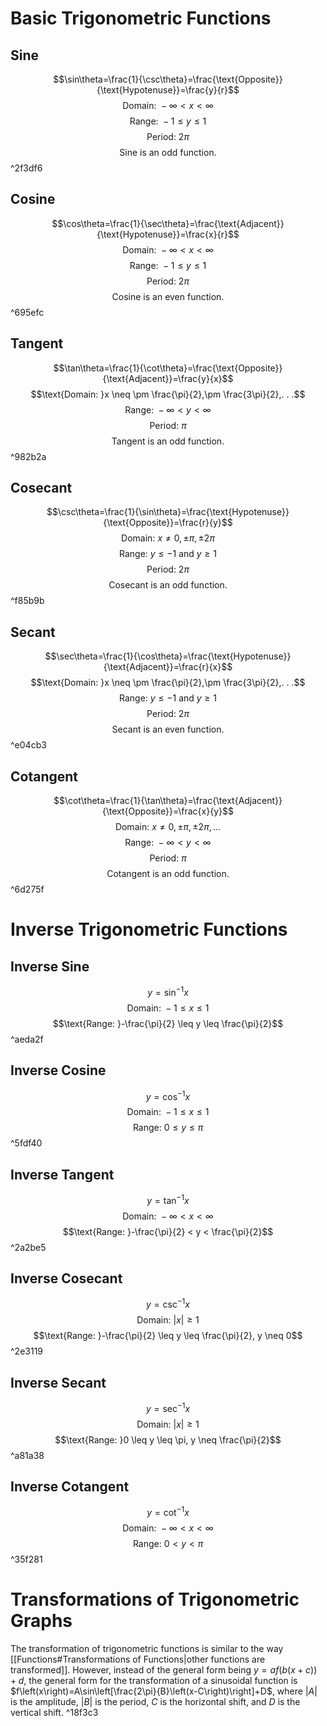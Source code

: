 # Basic Trigonometric Functions
## Sine
$$\sin\theta=\frac{1}{\csc\theta}=\frac{\text{Opposite}}{\text{Hypotenuse}}=\frac{y}{r}$$
$$\text{Domain: }-\infty < x < \infty$$
$$\text{Range: }-1 \leq y \leq 1$$
$$\text{Period: }2\pi$$
$$\text{Sine is an odd function.}$$ ^2f3df6

## Cosine
$$\cos\theta=\frac{1}{\sec\theta}=\frac{\text{Adjacent}}{\text{Hypotenuse}}=\frac{x}{r}$$
$$\text{Domain: }-\infty < x < \infty$$
$$\text{Range: }-1 \leq y \leq 1$$
$$\text{Period: }2\pi$$
$$\text{Cosine is an even function.}$$ ^695efc

## Tangent
$$\tan\theta=\frac{1}{\cot\theta}=\frac{\text{Opposite}}{\text{Adjacent}}=\frac{y}{x}$$
$$\text{Domain: }x \neq \pm \frac{\pi}{2},\pm \frac{3\pi}{2},. . .$$
$$\text{Range: }-\infty < y < \infty$$
$$\text{Period: }\pi$$
$$\text{Tangent is an odd function.}$$ ^982b2a

## Cosecant
$$\csc\theta=\frac{1}{\sin\theta}=\frac{\text{Hypotenuse}}{\text{Opposite}}=\frac{r}{y}$$
$$\text{Domain: }x \neq 0, \pm \pi, \pm 2\pi$$
$$\text{Range: }y \leq -1 \text{ and } y \geq 1$$
$$\text{Period: }2\pi$$
$$\text{Cosecant is an odd function.}$$ ^f85b9b

## Secant
$$\sec\theta=\frac{1}{\cos\theta}=\frac{\text{Hypotenuse}}{\text{Adjacent}}=\frac{r}{x}$$
$$\text{Domain: }x \neq \pm \frac{\pi}{2},\pm \frac{3\pi}{2},. . .$$
$$\text{Range: }y \leq -1 \text{ and } y \geq 1$$
$$\text{Period: }2\pi$$
$$\text{Secant is an even function.}$$ ^e04cb3

## Cotangent
$$\cot\theta=\frac{1}{\tan\theta}=\frac{\text{Adjacent}}{\text{Opposite}}=\frac{x}{y}$$
$$\text{Domain: }x \neq 0, \pm \pi, \pm 2\pi, . . .$$
$$\text{Range: }-\infty < y < \infty$$
$$\text{Period: }\pi$$
$$\text{Cotangent is an odd function.}$$ ^6d275f

# Inverse Trigonometric Functions
<!---AP Calculus AB A, Unit 2, Lesson 5, Page 5--->
## Inverse Sine
$$y=\sin^{-1} x$$
$$\text{Domain: }-1 \leq x \leq 1$$
$$\text{Range: }-\frac{\pi}{2} \leq y \leq \frac{\pi}{2}$$ ^aeda2f

## Inverse Cosine
$$y=\cos^{-1} x$$
$$\text{Domain: }-1 \leq x \leq 1$$
$$\text{Range: }0 \leq y \leq \pi$$ ^5fdf40

## Inverse Tangent
$$y=\tan^{-1} x$$
$$\text{Domain: }-\infty < x < \infty$$
$$\text{Range: }-\frac{\pi}{2} < y < \frac{\pi}{2}$$ ^2a2be5

## Inverse Cosecant
$$y=\csc^{-1} x$$
$$\text{Domain: }\left|x\right| \geq 1$$
$$\text{Range: }-\frac{\pi}{2} \leq y \leq \frac{\pi}{2}, y \neq 0$$ ^2e3119

## Inverse Secant
$$y=\sec^{-1} x$$
$$\text{Domain: }\left|x\right| \geq 1$$
$$\text{Range: }0 \leq y \leq \pi, y \neq \frac{\pi}{2}$$ ^a81a38

## Inverse Cotangent
$$y=\cot^{-1} x$$
$$\text{Domain: }-\infty < x < \infty$$
$$\text{Range: }0 < y < \pi$$ ^35f281

# Transformations of Trigonometric Graphs
<!---AP Calculus AB A, Unit 2, Lesson 5, Page 4--->
The transformation of trigonometric functions is similar to the way [[Functions#Transformations of Functions|other functions are transformed]]. However, instead of the general form being $y=af\left(b\left(x+c\right)\right)+d$, the general form for the transformation of a sinusoidal function is $f\left(x\right)=A\sin\left[\frac{2\pi}{B}\left(x-C\right)\right]+D$, where $\left|A\right|$ is the amplitude, $\left|B\right|$ is the period, $C$ is the horizontal shift, and $D$ is the vertical shift. ^18f3c3